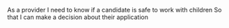 As a provider
I need to know if a candidate is safe to work with children
So that I can make a decision about their application
